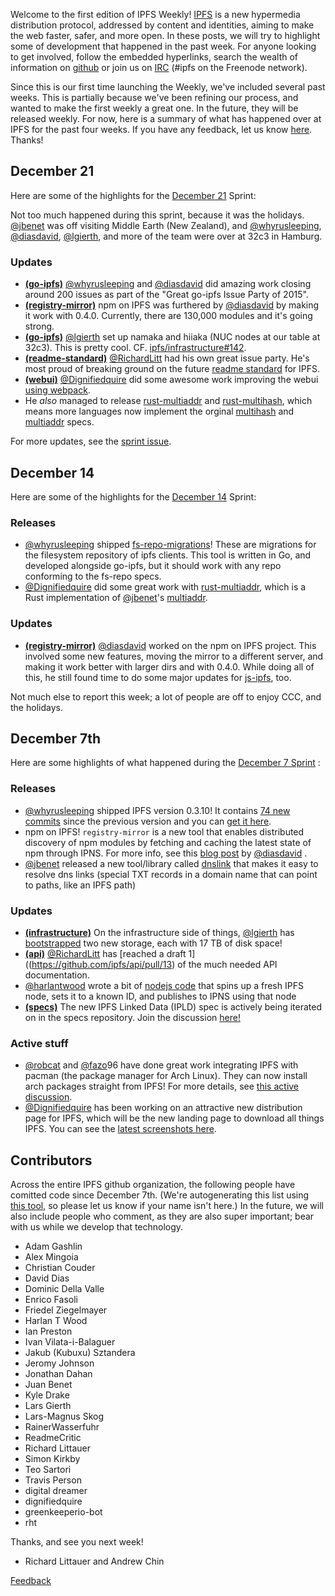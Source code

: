Welcome to the first edition of IPFS Weekly!  [IPFS](https://ipfs.io/) is a new hypermedia distribution protocol, addressed by content and identities, aiming to make the web faster, safer, and more open.  In these posts, we will try to highlight some of development that happened in the past week.  For anyone looking to get involved, follow the embedded hyperlinks, search the wealth of information on [github](https://github.com/ipfs) or join us on [IRC](http://webchat.freenode.net/?channels=ipfs) (#ipfs on the Freenode network).

Since this is our first time launching the Weekly, we've included several past weeks. This is partially because we've been refining our process, and wanted to make the first weekly a great one. In the future, they will be released weekly. For now, here is a summary of what has happened over at IPFS for the past four weeks. If you have any feedback, let us know [here](https://github.com/ipfs/weekly/issues/7). Thanks!

## December 21

Here are some of the highlights for the [December 21](https://github.com/ipfs/pm/issues/76) Sprint:

Not too much happened during this sprint, because it was the holidays. [@jbenet](//github.com/jbenet) was off visiting Middle Earth (New Zealand), and [@whyrusleeping](//github.com/whyrusleeping), [@diasdavid](//github.com/diasdavid), [@lgierth](//github.com/lgierth), and more of the team were over at 32c3 in Hamburg.

### Updates

* [**(go-ipfs)**](https://github.com/ipfs/go-ipfs) [@whyrusleeping](//github.com/whyrusleeping) and [@diasdavid](//github.com/diasdavid) did amazing work closing around 200 issues as part of the "Great go-ipfs Issue Party of 2015". 
* [**(registry-mirror)**](https://github.com/ipfs/registry-mirror) npm on IPFS was furthered by [@diasdavid](//github.com/diasdavid) by making it work with 0.4.0. Currently, there are 130,000 modules and it's going strong.
* [**(go-ipfs)**](https://github.com/ipfs/go-ipfs) [@lgierth](//github.com/lgierth) set up namaka and hiiaka (NUC nodes at our table at 32c3). This is pretty cool. CF. [ipfs/infrastructure#142](//github.com/ipfs/infrastructure#142).
* [**(readme-standard)**](https://github.com/RichardLitt/readme-standard) [@RichardLitt](//github.com/RichardLitt) had his own great issue party. He's most proud of breaking ground on the future [readme standard](https://github.com/RichardLitt/readme-standard/issues/1) for IPFS.
* [**(webui)**](https://github.com/ipfs/webui) [@Dignifiedquire](//github.com/Dignifiedquire) did some awesome work improving the webui [using webpack](https://github.com/ipfs/webui/issues/87). 
* He _also_ managed to release [rust-multiaddr](https://github.com/Dignifiedquire/rust-multiaddr) and [rust-multihash](https://github.com/Dignifiedquire/rust-multihash), which means more languages now implement the orginal [multihash](https://github.com/jbenet/multihash) and [multiaddr](https://github.com/jbenet/multiaddr) specs.

For more updates, see the [sprint issue](https://github.com/ipfs/pm/issues/76).

## December 14

Here are some of the highlights for the [December 14](https://github.com/ipfs/pm/issues/74) Sprint:

### Releases
* [@whyrusleeping](//github.com/whyrusleeping) shipped [fs-repo-migrations](https://github.com/ipfs/fs-repo-migrations)! These are migrations for the filesystem repository of ipfs clients. This tool is written in Go, and developed alongside go-ipfs, but it should work with any repo conforming to the fs-repo specs.
* [@Dignifiedquire](//github.com/Dignifiedquire) did some great work with [rust-multiaddr](https://github.com/Dignifiedquire/rust-multiaddr), which is a Rust implementation of [@jbenet](//github.com/jbenet)'s [multiaddr](https://github.com/jbenet/multiaddr).

### Updates
* [**(registry-mirror)**](https://github.com/ipfs/registry-mirror) [@diasdavid](//github.com/diasdavid) worked on the npm on IPFS project. This involved some new features, moving the mirror to a different server, and making it work better with larger dirs and with 0.4.0. While doing all of this, he still found time to do some major updates for [js-ipfs](https://github.com/ipfs/js-ipfs-repo), too.

Not much else to report this week; a lot of people are off to enjoy CCC, and the holidays.

## December 7th

Here are some highlights of what happened during the [December 7 Sprint](https://github.com/ipfs/pm/issues/67) :

### Releases
* [@whyrusleeping](//github.com/whyrusleeping)  shipped IPFS version 0.3.10!  It contains [74 new commits](https://github.com/ipfs/go-ipfs/compare/v0.3.9...v0.3.10) since the previous version and you can [get it here](https://ipfs.io/docs/install/).
* npm on IPFS!  `registry-mirror` is a new tool that enables distributed discovery of npm modules by fetching and caching the latest state of npm through IPNS.  For more info, see this [blog post](http://blog.daviddias.me/2015/12/08/stellar-module-management) by [@diasdavid](//github.com/diasdavid) .
* [@jbenet](//github.com/jbenet) released a new tool/library called [dnslink](https://github.com/jbenet/go-dnslink) that makes it easy to resolve dns links (special TXT records in a domain name that can point to paths, like an IPFS path)

### Updates
* [**(infrastructure)**](https://github.com/ipfs/infrastructure) On the infrastructure side of things, [@lgierth](//github.com/lgierth) has [bootstrapped](https://github.com/ipfs/infrastructure/pull/135) two new storage, each with 17 TB of disk space!  
* [**(api)**](https://github.com/ipfs/api) [@RichardLitt](//github.com/RichardLitt) has [reached a draft 1]((https://github.com/ipfs/api/pull/13) of the much needed API documentation.
* [@harlantwood](//github.com/harlantwood) wrote a bit of [nodejs code](https://github.com/ipfs/project-repos/pull/11) that spins up a fresh IPFS node, sets it to a known ID, and publishes to IPNS using that node 
* [**(specs)**](https://github.com/ipfs/specs) The new IPFS Linked Data (IPLD) spec is actively being iterated on in the specs repository.  Join the discussion [here!](https://github.com/ipfs/specs/pull/37)

### Active stuff
* [@robcat](//github.com/robcat) and [@fazo](//github.com/fazo)96 have done great work integrating IPFS with pacman (the package manager for Arch Linux).  They can now install arch packages straight from IPFS!  For more details, see [this active discussion](https://github.com/ipfs/notes/issues/84).
* [@Dignifiedquire](//github.com/Dignifiedquire) has been working on an attractive new distribution page for IPFS, which will be the new landing page to download all things IPFS.  You can see the [latest screenshots here](https://github.com/ipfs/distributions/issues/11).

## Contributors

Across the entire IPFS github organization, the following people have comitted code since December 7th. (We're autogenerating this list using [this tool](https://github.com/ipfs/weekly/pull/5), so please let us know if your name isn't here.) In the future, we will also include people who comment, as they are also super important; bear with us while we develop that technology.


* Adam Gashlin
* Alex Mingoia
* Christian Couder
* David Dias
* Dominic Della Valle
* Enrico Fasoli
* Friedel Ziegelmayer
* Harlan T Wood
* Ian Preston
* Ivan Vilata-i-Balaguer
* Jakub (Kubuxu) Sztandera
* Jeromy Johnson
* Jonathan Dahan
* Juan Benet
* Kyle Drake
* Lars Gierth
* Lars-Magnus Skog
* RainerWasserfuhr
* ReadmeCritic
* Richard Littauer
* Simon Kirkby
* Teo Sartori
* Travis Person
* digital dreamer
* dignifiedquire
* greenkeeperio-bot
* rht

Thanks, and see you next week!

- Richard Littauer and Andrew Chin

[Feedback](https://github.com/ipfs/weekly/issues/7)
